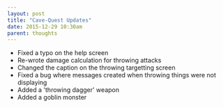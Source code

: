 ```yaml
---
layout: post
title: "Cave-Quest Updates"
date: 2015-12-29 10:30am
parent: thoughts
---
```


* Fixed a typo on the help screen
* Re-wrote damage calculation for throwing attacks
* Changed the caption on the throwing targetting screen
* Fixed a bug where messages created when throwing things were not displaying
* Added a 'throwing dagger' weapon
* Added a goblin monster
